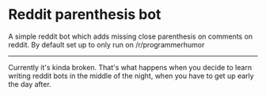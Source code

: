 # Reddit parenthesis bot
A simple reddit bot which adds missing close parenthesis on comments
on reddit. By default set up to only run on /r/programmerhumor

---

Currently it's kinda broken. That's what happens when you decide to
learn writing reddit bots in the middle of the night, when you have
to get up early the day after.

